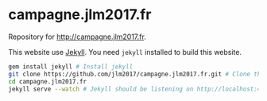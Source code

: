 # campagne.jlm2017.fr

Repository for http://campagne.jlm2017.fr.

This website use [Jekyll](https://jekyllrb.com/). You need `jekyll` installed to build this website.


```bash
gem install jekyll # Install jekyll
git clone https://github.com/jlm2017/campagne.jlm2017.fr.git # Clone the repository
cd campagne.jlm2017.fr
jekyll serve --watch # Jekyll should be listening on http://localhost:4000
```

